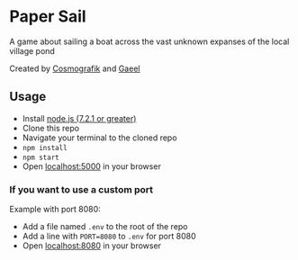 # Paper Sail

A game about sailing a boat across the vast unknown expanses of the local village pond

Created by [Cosmografik](http://cosmografik.fr/) and [Gaeel](http://spaceshipsin.space/)

## Usage

* Install [node.js (7.2.1 or greater)](https://nodejs.org/en/)
* Clone this repo
* Navigate your terminal to the cloned repo
* `npm install`
* `npm start`
* Open [localhost:5000](http://localhost:8000) in your browser

### If you want to use a custom port

Example with port 8080:

* Add a file named `.env` to the root of the repo
* Add a line with `PORT=8080` to `.env` for port 8080
* Open [localhost:8080](http://localhost:8080) in your browser
